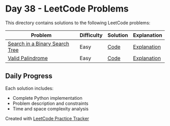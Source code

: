 # Day 38 - LeetCode Problems

This directory contains solutions to the following LeetCode problems:

| Problem | Difficulty | Solution | Explanation |
|---------|------------|----------|-------------|
| [Search in a Binary Search Tree](https://leetcode.com/problems/search-in-a-binary-search-tree/description/) | Easy | [Code](search_in_a_binary_search_tree.py) | [Explanation](search_in_a_binary_search_tree.md) |
| [Valid Palindrome](https://leetcode.com/problems/valid-palindrome/description/) | Easy | [Code](valid_palindrome.py) | [Explanation](valid_palindrome.md) |

## Daily Progress

Each solution includes:
- Complete Python implementation
- Problem description and constraints
- Time and space complexity analysis

Created with [LeetCode Practice Tracker](https://github.com/AnuranjanJain/solutions)
